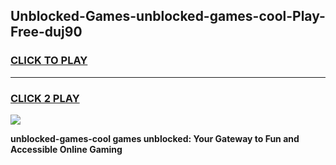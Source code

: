 
## Unblocked-Games-unblocked-games-cool-Play-Free-duj90
<h3>
<a href="https://premium76.site?title=unblocked-games-cool&ref=21A">CLICK TO PLAY</a></h3>
<hr>

<h3>
<a href="https://premium76.site?title=unblocked-games-cool&ref=21A">CLICK 2 PLAY</a>
  
</h3>

<a href="https://premium76.site?title=unblocked-games-cool&ref=21A"><img src="https://clearcache.store/games.png"></a>


**unblocked-games-cool games unblocked: Your Gateway to Fun and Accessible Online Gaming**
